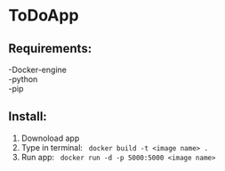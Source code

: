 # ToDoApp <br>
## Requirements: <br>
-Docker-engine <br>
-python <br>
-pip

## Install: <br>
1. Downoload app <br>
2. Type in terminal: ``` docker build -t <image name> .``` <br>
3. Run app: ``` docker run -d -p 5000:5000 <image name>```
